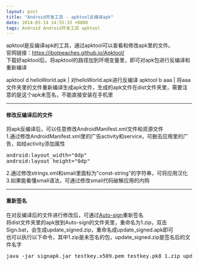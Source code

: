```yaml
---
layout: post
title: "Android开发工具 - apktool反编译apk"
date: 2014-05-14 14:55:33 +0800
tags: Android Android开发工具 apktool
---
```

<style type="text/css">
tr td:first-child{
  white-space: nowrap;
}
tr th:first-child{
  white-space: nowrap;
}
</style>
apktool是反编译apk的工具，通过apktool可以查看和修改apk里的文件。  
官网链接：<https://ibotpeaches.github.io/Apktool/>  
下载好apktool后，将apktool的路径加到环境变量里，即可对apk包进行反编译和重新编译  

apktool d helloWorld.apk | 对helloWorld.apk进行反编译
apktool b aaa | 将aaa文件夹里的文件重新编译生成apk文件，生成的apk文件在dist文件夹里，需要注意的是这个apk未签名，不能直接安装在手机里

******

#### 修改反编译后的文件
将apk反编译后，可以任意修改AndroidManifest.xml文件和资源文件  
1.通过修改AndroidManifest.xml里的广告activity和service，可删去应用里的广告，如给activity添加属性
<pre class="mcode">
android:layout_width="0dp"
android:layout_height="0dp"
</pre>
2.通过修改strings.xml和smali里面标为"const-string"的字符串，可将应用汉化  
3.如果能看懂smali语法，可通过修改smali代码破解应用的内购  

******

#### 重新签名
在对反编译后的文件进行修改后，可通过[Auto-sign](https://cashow-github-io-1258334739.cos.ap-shanghai.myqcloud.com/Auto-sign.rar)重新签名  
将dist文件夹里的apk放到Auto-sign的文件夹里，重命名为1.zip，双击Sign.bat，会生成update_signed.zip，重命名成update_signed.apk即可  
也可以执行以下命令，其中1.zip是未签名的包，update_signed.zip是签名后的文件名字
<pre class="mcode">
java -jar signapk.jar testkey.x509.pem testkey.pk8 1.zip update_signed.zip
</pre>